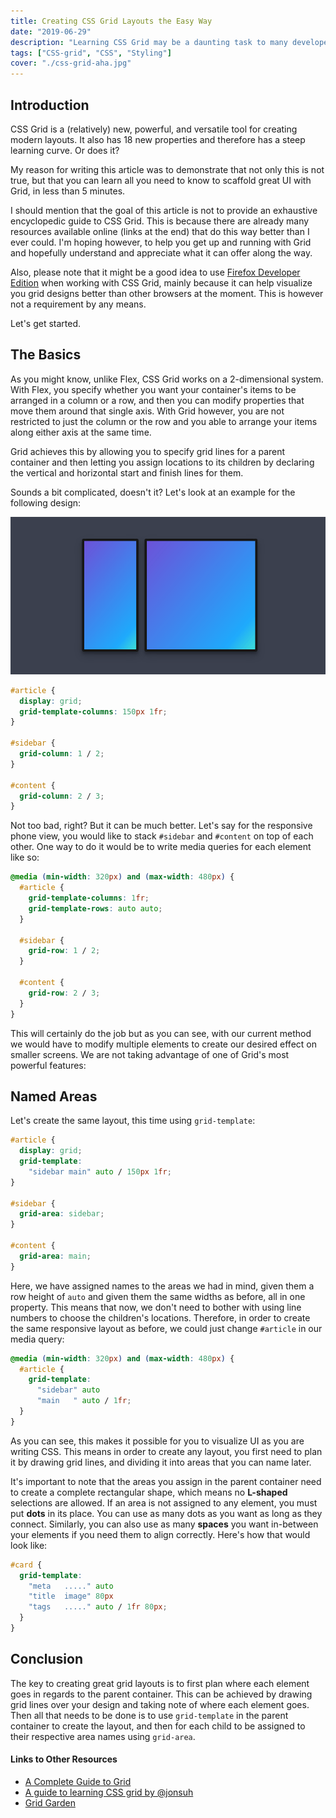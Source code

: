 ```yaml
---
title: Creating CSS Grid Layouts the Easy Way
date: "2019-06-29"
description: "Learning CSS Grid may be a daunting task to many developers. We discuss the minimum you need to know before you become a Grid believer (Hint: named grid areas!)"
tags: ["CSS-grid", "CSS", "Styling"]
cover: "./css-grid-aha.jpg"
---
```


## Introduction

CSS Grid is a (relatively) new, powerful, and versatile tool for creating modern layouts. It also has 18 new properties and therefore has a steep learning curve. Or does it?

My reason for writing this article was to demonstrate that not only this is not true, but that you can learn all you need to know to scaffold great UI with Grid, in less than 5 minutes.

I should mention that the goal of this article is not to provide an exhaustive encyclopedic guide to CSS Grid. This is because there are already many resources available online (links at the end) that do this way better than I ever could. I'm hoping however, to help you get up and running with Grid and hopefully understand and appreciate what it can offer along the way.

Also, please note that it might be a good idea to use [Firefox Developer Edition](https://www.mozilla.org/en-US/firefox/developer/) when working with CSS Grid, mainly because it can help visualize you grid designs better than other browsers at the moment. This is however not a requirement by any means.

Let's get started.

## The Basics

As you might know, unlike Flex, CSS Grid works on a 2-dimensional system. With Flex, you specify whether you want your container's items to be arranged in a column or a row, and then you can modify properties that move them around that single axis. With Grid however, you are not restricted to just the column or the row and you able to arrange your items along either axis at the same time. 

Grid achieves this by allowing you to specify grid lines for a parent container and then letting you assign locations to its children by declaring the vertical and horizontal start and finish lines for them.

Sounds a bit complicated, doesn't it? Let's look at an example for the following design:

![Simple Grid Layout](./css-grid-animation.gif)

```css
#article {
  display: grid;
  grid-template-columns: 150px 1fr;
}

#sidebar {
  grid-column: 1 / 2;
}

#content {
  grid-column: 2 / 3;
}
```

Not too bad, right? But it can be much better. Let's say for the responsive phone view, you would like to stack `#sidebar` and `#content` on top of each other. One way to do it would be to write media queries for each element like so:

```css {3, 4, 8, 12}
@media (min-width: 320px) and (max-width: 480px) {
  #article {
    grid-template-columns: 1fr;
    grid-template-rows: auto auto;
  }

  #sidebar {
    grid-row: 1 / 2;
  }

  #content {
    grid-row: 2 / 3;
  }
}
```

This will certainly do the job but as you can see, with our current method we would have to modify multiple elements to create our desired effect on smaller screens. We are not taking advantage of one of Grid's most powerful features:

## Named Areas

Let's create the same layout, this time using `grid-template`:


```css
#article {
  display: grid;
  grid-template: 
    "sidebar main" auto / 150px 1fr;
}

#sidebar {
  grid-area: sidebar;
}

#content {
  grid-area: main;
}
```

Here, we have assigned names to the areas we had in mind, given them a row height of `auto` and given them the same widths as before, all in one property. This means that now, we don't need to bother with using line numbers to choose the children's locations. Therefore, in order to create the same responsive layout as before, we could just change `#article` in our media query:

```css {3-5}
@media (min-width: 320px) and (max-width: 480px) {
  #article {
    grid-template: 
      "sidebar" auto 
      "main   " auto / 1fr;
  }
}
```

As you can see, this makes it possible for you to visualize UI as you are writing CSS. This means in order to create any layout, you first need to plan it by drawing grid lines, and dividing it into areas that you can name later.

It's important to note that the areas you assign in the parent container need to create a complete rectangular shape, which means no **L-shaped** selections are allowed. If an area is not assigned to any element, you must put **dots** in its place. You can use as many dots as you want as long as they connect. Similarly, you can also use as many **spaces** you want in-between your elements if you need them to align correctly. Here's how that would look like:

```css
#card {
  grid-template:
    "meta   ....." auto
    "title  image" 80px
    "tags   ....." auto / 1fr 80px;
  }
}
```

## Conclusion

The key to creating great grid layouts is to first plan where each element goes in regards to the parent container. This can be achieved by drawing grid lines over your design and taking note of where each element goes. Then all that needs to be done is to use `grid-template` in the parent container to create the layout, and then for each child to be assigned to their respective area names using `grid-area`.

#### Links to Other Resources

* [A Complete Guide to Grid](https://css-tricks.com/snippets/css/complete-guide-grid/)
* [A guide to learning CSS grid by @jonsuh](https://learncssgrid.com/)
* [Grid Garden](https://cssgridgarden.com/)







